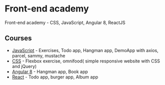 # Front-end academy

Front-end academy - CSS, JavaScript, Angular 8, ReactJS

## Courses

- [JavaScript](https://github.com/jechev/SoftServe-Academy/tree/master/JavaScript) - Exercises, Todo app, Hangman app, DemoApp with axios, parcel, sammy, mustache
- [CSS](https://github.com/jechev/SoftServe-Academy/tree/master/CSS) - Flexbox exercise, omnifood( simple responsive website with CSS and jQuery)
- [Angular 8](https://github.com/jechev/SoftServe-Academy/tree/master/Angular%208) - Hangman app, Book app
- [React](https://github.com/jechev/SoftServe-Academy/tree/master/React) - Todo app, burger app, Album app
